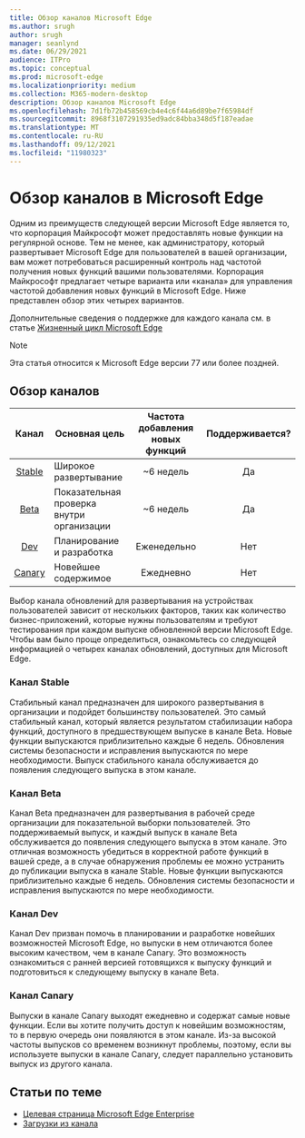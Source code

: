 ```yaml
---
title: Обзор каналов Microsoft Edge
ms.author: srugh
author: srugh
manager: seanlynd
ms.date: 06/29/2021
audience: ITPro
ms.topic: conceptual
ms.prod: microsoft-edge
ms.localizationpriority: medium
ms.collection: M365-modern-desktop
description: Обзор каналов Microsoft Edge
ms.openlocfilehash: 7d1fb72b458569cb4e4c6f44a6d89be7f65984df
ms.sourcegitcommit: 8968f3107291935ed9adc84bba348d5f187eadae
ms.translationtype: MT
ms.contentlocale: ru-RU
ms.lasthandoff: 09/12/2021
ms.locfileid: "11980323"
---
```

# <a name="overview-of-the-microsoft-edge-channels"></a>Обзор каналов в Microsoft Edge

Одним из преимуществ следующей версии Microsoft Edge является то, что корпорация Майкрософт может предоставлять новые функции на регулярной основе. Тем не менее, как администратору, который развертывает Microsoft Edge для пользователей в вашей организации, вам может потребоваться расширенный контроль над частотой получения новых функций вашими пользователями. Корпорация Майкрософт предлагает четыре варианта или «канала» для управления частотой добавления новых функций в Microsoft Edge. Ниже представлен обзор этих четырех вариантов.

Дополнительные сведения о поддержке для каждого канала см. в статье [Жизненный цикл Microsoft Edge](/deployedge/microsoft-edge-support-lifecycle)
  
> [!NOTE]
> Эта статья относится к Microsoft Edge версии 77 или более поздней.

## <a name="channel-overview"></a>Обзор каналов

|Канал|Основная цель|Частота добавления новых функций|Поддерживается?|
|:---:|---|:---:|:---:|
|[Stable](#stable-channel)|Широкое развертывание|~6 недель|Да|
|[Beta](#beta-channel)|Показательная проверка внутри организации|~6 недель|Да|
|[Dev](#dev-channel)|Планирование и разработка|Еженедельно|Нет|
|[Canary](#canary-channel)|Новейшее содержимое|Ежедневно|Нет|

Выбор канала обновлений для развертывания на устройствах пользователей зависит от нескольких факторов, таких как количество бизнес-приложений, которые нужны пользователям и требуют тестирования при каждом выпуске обновленной версии Microsoft Edge. Чтобы вам было проще определиться, ознакомьтесь со следующей информацией о четырех каналах обновлений, доступных для Microsoft Edge.

### <a name="stable-channel"></a>Канал Stable

Стабильный канал предназначен для широкого развертывания в организации и подойдет большинству пользователей. Это самый стабильный канал, который является результатом стабилизации набора функций, доступного в предшествующем выпуске в канале Beta. Новые функции выпускаются приблизительно каждые 6 недель. Обновления системы безопасности и исправления выпускаются по мере необходимости. Выпуск стабильного канала обслуживается до появления следующего выпуска в этом канале.

### <a name="beta-channel"></a>Канал Beta

Канал Beta предназначен для развертывания в рабочей среде организации для показательной выборки пользователей. Это поддерживаемый выпуск, и каждый выпуск в канале Beta обслуживается до появления следующего выпуска в этом канале. Это отличная возможность убедиться в корректной работе функций в вашей среде, а в случае обнаружения проблемы ее можно устранить до публикации выпуска в канале Stable. Новые функции выпускаются приблизительно каждые 6 недель. Обновления системы безопасности и исправления выпускаются по мере необходимости.

### <a name="dev-channel"></a>Канал Dev

Канал Dev призван помочь в планировании и разработке новейших возможностей Microsoft Edge, но выпуски в нем отличаются более высоким качеством, чем в канале Canary. Это возможность ознакомиться с ранней версией готовящихся к выпуску функций и подготовиться к следующему выпуску в канале Beta.

### <a name="canary-channel"></a>Канал Canary

Выпуски в канале Canary выходят ежедневно и содержат самые новые функции. Если вы хотите получить доступ к новейшим возможностям, то в первую очередь они появляются в этом канале. Из-за высокой частоты выпусков со временем возникнут проблемы, поэтому, если вы используете выпуски в канале Canary, следует параллельно установить выпуск из другого канала.

## <a name="see-also"></a>Статьи по теме

- [Целевая страница Microsoft Edge Enterprise](https://aka.ms/EdgeEnterprise)
- [Загрузки из канала](https://aka.ms/EdgeEnterprise)
